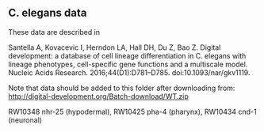 ## C. elegans data

These data are described in 

Santella A, Kovacevic I, Herndon LA, Hall DH, Du Z, Bao Z. Digital development: a database of cell lineage differentiation in C. elegans with lineage phenotypes, cell-specific gene functions and a multiscale model. Nucleic Acids Research. 2016;44(D1):D781–D785. doi:10.1093/nar/gkv1119. 

Note that data should be added to this folder after downloading from:
http://digital-development.org/Batch-download/WT.zip

RW10348 nhr-25 (hypodermal), RW10425 pha-4 (pharynx), RW10434 cnd-1 (neuronal)

